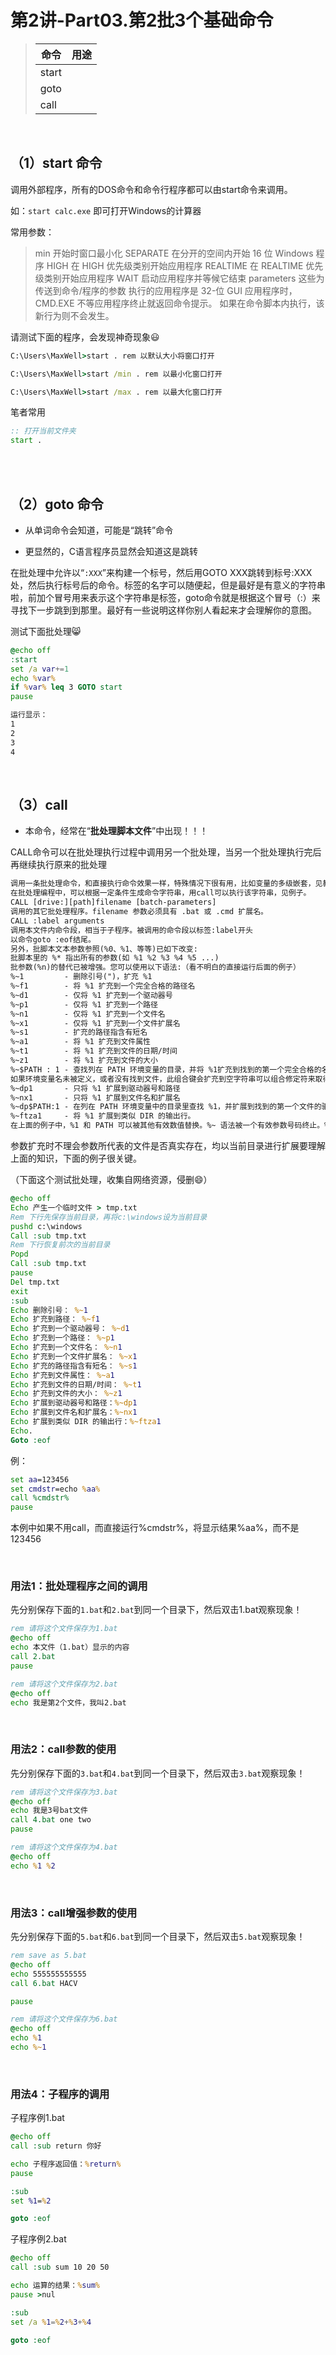 # 第2讲-Part03.第2批3个基础命令

> | 命令  | 用途 |
> | ----- | ---- |
> | start |      |
> | goto  |      |
> | call  |      |
>
> 

</br>

## （1）start 命令

调用外部程序，所有的DOS命令和命令行程序都可以由start命令来调用。

如：`start calc.exe` 即可打开Windows的计算器

常用参数： 

> min 开始时窗口最小化 
> SEPARATE 在分开的空间内开始 16 位 Windows 程序 
> HIGH 在 HIGH 优先级类别开始应用程序 
> REALTIME 在 REALTIME 优先级类别开始应用程序 
> WAIT 启动应用程序并等候它结束 
> parameters 这些为传送到命令/程序的参数 
> 执行的应用程序是 32-位 GUI 应用程序时，CMD.EXE 不等应用程序终止就返回命令提示。
> 如果在命令脚本内执行，该新行为则不会发生。

请测试下面的程序，会发现神奇现象:smiley:

```bat
C:\Users\MaxWell>start . rem 以默认大小将窗口打开

C:\Users\MaxWell>start /min . rem 以最小化窗口打开

C:\Users\MaxWell>start /max . rem 以最大化窗口打开


```




笔者常用

```bat
:: 打开当前文件夹
start .
```



</br>

</br>

## （2）goto 命令

- 从单词命令会知道，可能是“跳转”命令

- 更显然的，C语言程序员显然会知道这是跳转

在批处理中允许以“`:XXX`”来构建一个标号，然后用GOTO XXX跳转到标号:XXX处，然后执行标号后的命令。标签的名字可以随便起，但是最好是有意义的字符串啦，前加个冒号用来表示这个字符串是标签，goto命令就是根据这个冒号（:）来寻找下一步跳到到那里。最好有一些说明这样你别人看起来才会理解你的意图。

测试下面批处理:smile_cat:

```bat
@echo off
:start
set /a var+=1
echo %var%
if %var% leq 3 GOTO start
pause
```

```txt
运行显示：
1
2
3
4
```





</br>

## （3）call

- 本命令，经常在“**批处理脚本文件**”中出现！！！

CALL命令可以在批处理执行过程中调用另一个批处理，当另一个批处理执行完后再继续执行原来的批处理



```txt
调用一条批处理命令，和直接执行命令效果一样，特殊情况下很有用，比如变量的多级嵌套，见教程后面。
在批处理编程中，可以根据一定条件生成命令字符串，用call可以执行该字符串，见例子。  
CALL [drive:][path]filename [batch-parameters]  
调用的其它批处理程序。filename 参数必须具有 .bat 或 .cmd 扩展名。
CALL :label arguments
调用本文件内命令段，相当于子程序。被调用的命令段以标签:label开头
以命令goto :eof结尾。
另外，批脚本文本参数参照(%0、%1、等等)已如下改变:
批脚本里的 %* 指出所有的参数(如 %1 %2 %3 %4 %5 ...)
批参数(%n)的替代已被增强。您可以使用以下语法:（看不明白的直接运行后面的例子）
%~1         - 删除引号(")，扩充 %1
%~f1        - 将 %1 扩充到一个完全合格的路径名
%~d1        - 仅将 %1 扩充到一个驱动器号
%~p1        - 仅将 %1 扩充到一个路径
%~n1        - 仅将 %1 扩充到一个文件名
%~x1        - 仅将 %1 扩充到一个文件扩展名
%~s1        - 扩充的路径指含有短名
%~a1        - 将 %1 扩充到文件属性
%~t1        - 将 %1 扩充到文件的日期/时间
%~z1        - 将 %1 扩充到文件的大小
%~$PATH : 1 - 查找列在 PATH 环境变量的目录，并将 %1扩充到找到的第一个完全合格的名称。
如果环境变量名未被定义，或者没有找到文件，此组合键会扩充到空字符串可以组合修定符来取得多重结果:
%~dp1       - 只将 %1 扩展到驱动器号和路径
%~nx1       - 只将 %1 扩展到文件名和扩展名
%~dp$PATH:1 - 在列在 PATH 环境变量中的目录里查找 %1，并扩展到找到的第一个文件的驱动器号和路径。
%~ftza1     - 将 %1 扩展到类似 DIR 的输出行。
在上面的例子中，%1 和 PATH 可以被其他有效数值替换。%~ 语法被一个有效参数号码终止。%~ 修定符不能跟 %*使用注意：
```



参数扩充时不理会参数所代表的文件是否真实存在，均以当前目录进行扩展要理解上面的知识，下面的例子很关键。

（下面这个测试批处理，收集自网络资源，侵删:smile:）


```bat
@echo off
Echo 产生一个临时文件 > tmp.txt
Rem 下行先保存当前目录，再将c:\windows设为当前目录
pushd c:\windows
Call :sub tmp.txt
Rem 下行恢复前次的当前目录
Popd
Call :sub tmp.txt
pause
Del tmp.txt
exit
:sub
Echo 删除引号： %~1
Echo 扩充到路径： %~f1
Echo 扩充到一个驱动器号： %~d1
Echo 扩充到一个路径： %~p1 
Echo 扩充到一个文件名： %~n1
Echo 扩充到一个文件扩展名： %~x1
Echo 扩充的路径指含有短名： %~s1 
Echo 扩充到文件属性： %~a1 
Echo 扩充到文件的日期/时间： %~t1 
Echo 扩充到文件的大小： %~z1 
Echo 扩展到驱动器号和路径：%~dp1
Echo 扩展到文件名和扩展名：%~nx1
Echo 扩展到类似 DIR 的输出行：%~ftza1
Echo.
Goto :eof
```

例：

```bat
set aa=123456
set cmdstr=echo %aa%
call %cmdstr%
pause
```

本例中如果不用call，而直接运行%cmdstr%，将显示结果%aa%，而不是123456



</br>

### 用法1：批处理程序之间的调用

先分别保存下面的`1.bat`和`2.bat`到同一个目录下，然后双击1.bat观察现象！

```bat
rem 请将这个文件保存为1.bat
@echo off
echo 本文件（1.bat）显示的内容
call 2.bat
pause
```



```bat
rem 请将这个文件保存为2.bat
@echo off
echo 我是第2个文件，我叫2.bat
```



</br>

### 用法2：call参数的使用

先分别保存下面的`3.bat`和`4.bat`到同一个目录下，然后双击`3.bat`观察现象！

```bat
rem 请将这个文件保存为3.bat
@echo off
echo 我是3号bat文件
call 4.bat one two
pause
```



```bat
rem 请将这个文件保存为4.bat
@echo off
echo %1 %2
```



</br>

### 用法3：call增强参数的使用

先分别保存下面的`5.bat`和`6.bat`到同一个目录下，然后双击`5.bat`观察现象！

```bat
rem save as 5.bat
@echo off
echo 555555555555
call 6.bat HACV

pause
```



```bat
rem 请将这个文件保存为6.bat
@echo off
echo %1
echo %~1
```



</br>

### 用法4：子程序的调用

子程序例1.bat

```bat
@echo off
call :sub return 你好

echo 子程序返回值：%return%
pause

:sub
set %1=%2

goto :eof
```



子程序例2.bat

```bat
@echo off
call :sub sum 10 20 50

echo 运算的结果：%sum%
pause >nul

:sub
set /a %1=%2+%3+%4

goto :eof
```

